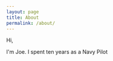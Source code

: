 ```yaml
---
layout: page
title: About
permalink: /about/
---
```


Hi,

I'm Joe. I spent ten years as a Navy Pilot